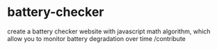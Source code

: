 # battery-checker
create a battery checker website with javascript math algorithm, which allow you to monitor battery degradation over time
/contribute
